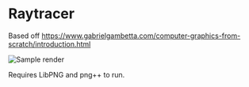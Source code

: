 # Raytracer

Based off https://www.gabrielgambetta.com/computer-graphics-from-scratch/introduction.html

![Sample render](https://user-images.githubusercontent.com/20323081/68098609-9974f900-fe8b-11e9-9ee7-ed1291d64993.png)

Requires LibPNG and png++ to run.
